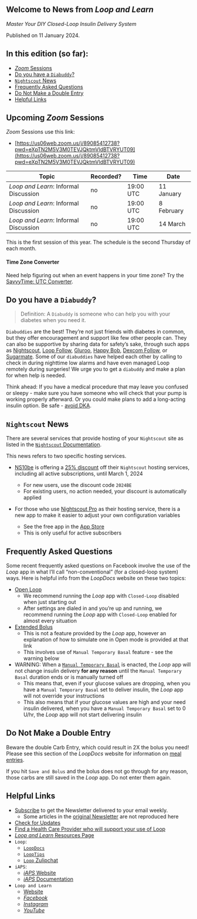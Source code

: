 ## Welcome to News from&nbsp;_<span translate="no">Loop and Learn</span>_

_Master Your DIY Closed-Loop Insulin Delivery System_

Published on 11 January 2024.

## In this edition (so far):

* [*Zoom* Sessions](#upcoming-zoom-sessions)
* [Do you have a `Diabuddy`?](#do-you-have-a-diabuddy)
* [`Nightscout` News](#nightscout-news)
* [Frequently Asked Questions](#frequently-asked-questions)
* [Do Not Make a Double Entry](#do-not-make-a-double-entry)
* [Helpful Links](#helpful-links)

## Upcoming *Zoom* Sessions

*Zoom* Sessions use this link:

* [https://us06web.zoom.us/j/89085412738?pwd=eXpTN2M5V3M0TEVJQktmVldBTVRYUT09](https://us06web.zoom.us/j/89085412738?pwd=eXpTN2M5V3M0TEVJQktmVldBTVRYUT09)

| Topic | Recorded? | Time | Date |
| - | - | - | - |
| _<span translate="no">Loop and Learn</span>_: Informal Discussion | no | 19:00 UTC | 11 January |
| _<span translate="no">Loop and Learn</span>_: Informal Discussion | no | 19:00 UTC | 8 February |
| _<span translate="no">Loop and Learn</span>_: Informal Discussion | no | 19:00 UTC | 14 March |

This is the first session of this year. The schedule is the second Thursday of each month.

#### Time Zone Converter

Need help figuring out when an event happens in your time zone? Try the [SavvyTime: UTC Converter](https://savvytime.com/converter/utc).

## Do you have a `Diabuddy`?

> Definition: A `Diabuddy` is someone who can help you with your diabetes when you need it.

`Diabuddies` are the best! They’re not just friends with diabetes in common, but they offer encouragement and support like few other people can. They can also be supportive by sharing data for safety’s sake, through such apps as [Nightscout](https://www.loopandlearn.org/nightscout/), [Loop Follow](https://www.loopandlearn.org/loop-follow/), [Gluroo](https://gluroo.com/), [Happy Bob](https://happybob.app/), [Dexcom Follow](https://www.dexcom.com/en-us/faqs/how-do-i-share-my-dexcom-g6-glucose-data-followers), or [Sugarmate](https://www.sugarmate.io/features). Some of our `diabuddies` have helped each other by calling to check in during nighttime low alarms and have even managed Loop remotely during surgeries! We urge you to get a `diabuddy` and make a plan for when help is needed.

Think ahead: If you have a medical procedure that may leave you confused or sleepy - make sure you have someone who will check that your pump is working properly afterward. Or you could make plans to add a long-acting insulin option. Be safe - [avoid DKA](https://healthonline.washington.edu/sites/default/files/record_pdfs/Insulin-Pumps-Diabetic-Ketoacidosis-(DKA).pdf). 

## `Nightscout` News

There are several services that provide hosting of your `Nightscout` site as listed in the [`Nightscout` Documentation](https://nightscout.github.io/nightscout/new_user/#vendors-comparison-table).

This news refers to two specific hosting services.

* [NS10be](https://ns.10be.de/en/index.html) is offering a [25% discount](https://www.facebook.com/10be.de/posts/pfbid0r8gqqD6X1mWjR237g2vLbQCjoyo61hkpAkMh3z5rvSmBV7HJF8f14vKtv3SJcm77l) off their `Nightscout` hosting services, including all active subscriptions, until March 1, 2024
    * For new users, use the discount code `2024BE`
    * For existing users, no action needed, your discount is automatically applied

* For those who use [Nightscout Pro](https://nightscout.pro/en_us/) as their hosting service, there is a new app to make it easier to adjust your own configuration variables
    * See the free app in the [App Store](https://apps.apple.com/vn/app/nightscout-pro/id6475240448)
    * This is only useful for active subscribers

## Frequently Asked Questions

Some recent frequently asked questions on Facebook involve the use of the *Loop* app in what I’ll call “non-conventional” (for a closed-loop system) ways. Here is helpful info from the *LoopDocs* website on these two topics:

* [Open&nbsp;<span translate="no">Loop</span>](https://loopkit.github.io/loopdocs/operation/loop/open-loop/)
    * We recommend running the *Loop* app with `Closed-Loop` disabled when just starting out
    * After settings are dialed in and you’re up and running, we recommend running the *Loop* app with `Closed-Loop` enabled for almost every situation
* [Extended Bolus](https://loopkit.github.io/loopdocs/operation/loop/open-loop/#extended-bolus)
    * This is not a feature provided by the *Loop* app, however an explanation of how to simulate one in Open mode is provided at that link
    * This involves use of `Manual Temporary Basal` feature - see the warning below
* WARNING: When a [`Manual Temporary Basal`](https://loopkit.github.io/loopdocs/loop-3/omnipod/#manual-temp-basal) is enacted, the *Loop* app will not change insulin delivery **for any reason** until the `Manual Temporary Basal` duration ends or is manually turned off
    * This means that, even if your glucose values are dropping, when you have a `Manual Temporary Basal` set to deliver insulin, the *Loop* app will not override your instructions
    * This also means that if your glucose values are high and your need insulin delivered, when you have a `Manual Temporary Basal` set to 0 U/hr, the *Loop* app will not start delivering insulin

## Do Not Make a Double Entry

Beware the double Carb Entry, which could result in 2X the bolus you need! Please see this section of the *LoopDocs* website for information on [meal entries](https://loopkit.github.io/loopdocs/operation/features/carbs/#meal-entry_1).

If you hit `Save and Bolus` and the bolus does not go through for any reason, those carbs are still saved in the *Loop* app. Do not enter them again.

## Helpful Links

* [Subscribe](https://www.loopandlearn.org/newsletter-signup/) to get the Newsletter delivered to your email weekly.
    * Some articles in the [original Newsletter](https://www.loopandlearn.org/2022/10/19/loop-and-learn-newsletter/) are not reproduced here
* [Check for Updates](https://www.loopandlearn.org/version-updates/)
* [Find a Health Care Provider who will support your use of&nbsp;<span translate="no">Loop</span>](https://www.loopandlearn.org/hcp-recommendations/)
* [_<span translate="no">Loop and Learn</span>_&nbsp;Resources Page](https://www.loopandlearn.org/resources/)
* <code>Loop</code>:
    * [`LoopDocs`](https://loopkit.github.io/loopdocs/)
    * [`LoopTips`](https://loopkit.github.io/looptips/)
    * [`Loop` Zulipchat](https://loop.zulipchat.com/)
* <code>iAPS</code>:
    * [*iAPS* Website](https://www.iaps-app.org/)
    * [*iAPS* Documentation](http://iapsdocs.org/)
* <code>Loop and Learn</code>
    * [Website](https://www.loopandlearn.org/)
    * [*Facebook*](https://www.facebook.com/groups/LOOPandLEARN)
    * [*Instagram*](https://www.instagram.com/loopandlearn/)
    * [*YouTube*](https://www.youtube.com/c/loopandlearn)
